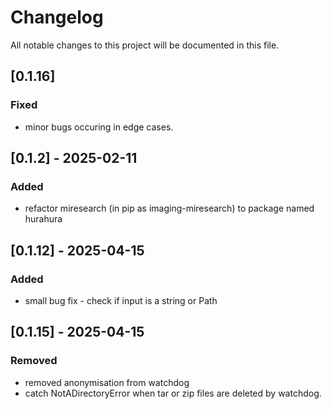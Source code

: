 # Changelog

All notable changes to this project will be documented in this file.

## [0.1.16]
### Fixed
- minor bugs occuring in edge cases. 

## [0.1.2] - 2025-02-11
### Added
- refactor miresearch (in pip as imaging-miresearch) to package named hurahura 

## [0.1.12] - 2025-04-15
### Added
- small bug fix - check if input is a string or Path

## [0.1.15] - 2025-04-15
### Removed
- removed anonymisation from watchdog
- catch NotADirectoryError when tar or zip files are deleted by watchdog. 

